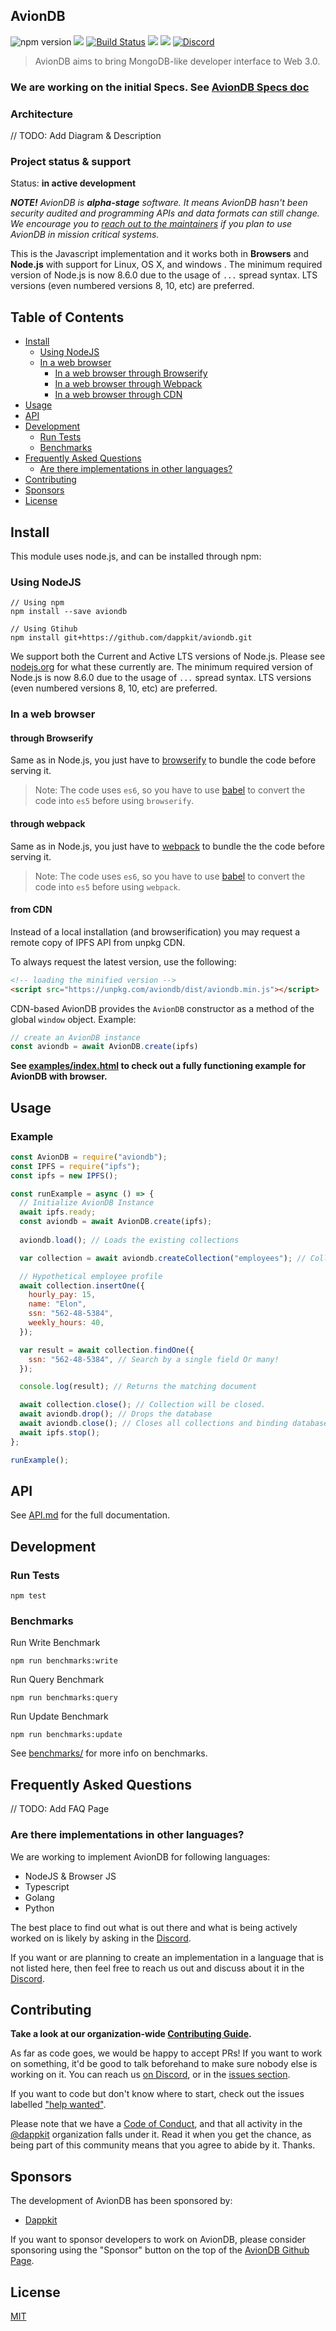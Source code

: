 ## AvionDB

![npm version](https://badge.fury.io/js/aviondb.svg)
<img src="https://img.shields.io/badge/Node.js-%3E%3D8.6.0-orange.svg?style=flat-square" /></a>
[![Build Status](https://travis-ci.com/dappkit/ipfsdb.svg?branch=master)](https://travis-ci.com/dappkit/ipfsdb)
<a href="https://david-dm.org/dappkit/aviondb"><img src="https://david-dm.org/dappkit/aviondb.svg?style=flat-square"/></a>
<a href="https://bundlephobia.com/result?p=aviondb"><img src="https://flat.badgen.net/bundlephobia/minzip/aviondb"></a>
[![Discord](https://img.shields.io/discord/616677539812868097?color=blueviolet&label=discord)](https://discord.gg/88YpNuQ)


> AvionDB aims to bring MongoDB-like developer interface to Web 3.0.

### We are working on the initial Specs. See [AvionDB Specs doc](https://github.com/dappkit/aviondb-specs/blob/master/README.md)

### Architecture

// TODO: Add Diagram & Description

### Project status & support

Status: **in active development**

***NOTE!*** *AvionDB is **alpha-stage** software. It means AvionDB hasn't been security audited and programming APIs and data formats can still change. We encourage you to [reach out to the maintainers](https://discord.gg/88YpNuQ) if you plan to use AvionDB in mission critical systems.*

This is the Javascript implementation and it works both in **Browsers** and **Node.js** with support for Linux, OS X, and windows . The minimum required version of Node.js is now 8.6.0 due to the usage of `...` spread syntax. LTS versions (even numbered versions 8, 10, etc) are preferred.

[//]: <> (To use with older versions of Node.js, we provide an ES5-compatible build through the npm package, located in `dist/es5/` when installed through npm.)

## Table of Contents

<!-- toc -->
- [Install](#install)
  - [Using NodeJS](#using-nodejs)
  - [In a web browser](#in-a-web-browser)
	- [In a web browser through Browserify](#through-browserify)
	- [In a web browser through Webpack](#through-webpack)
	- [In a web browser through CDN](#from-cdn)
- [Usage](#usage)
- [API](#api)
- [Development](#development)
  * [Run Tests](#run-tests)
  * [Benchmarks](#benchmarks)
- [Frequently Asked Questions](#frequently-asked-questions)
  * [Are there implementations in other languages?](#are-there-implementations-in-other-languages)
- [Contributing](#contributing)
- [Sponsors](#sponsors)
- [License](#license)

<!-- tocstop -->

## Install

This module uses node.js, and can be installed through npm:

### Using NodeJS

```
// Using npm
npm install --save aviondb

// Using Gtihub
npm install git+https://github.com/dappkit/aviondb.git
```

We support both the Current and Active LTS versions of Node.js. Please see [nodejs.org](https://nodejs.org/) for what these currently are. The minimum required version of Node.js is now 8.6.0 due to the usage of `...` spread syntax. LTS versions (even numbered versions 8, 10, etc) are preferred.

### In a web browser

#### **through Browserify**
Same as in Node.js, you just have to [browserify](http://browserify.org/) to bundle the code before serving it.
 > Note: The code uses `es6`, so you have to use [babel](https://babeljs.io/) to convert the code into `es5` before using `browserify`. 

#### **through webpack**
Same as in Node.js, you just have to [webpack](https://webpack.js.org/) to bundle the the code before serving it.
 > Note: The code uses `es6`, so you have to use [babel](https://babeljs.io/) to convert the code into `es5` before using `webpack`.

#### **from CDN**

Instead of a local installation (and browserification) you may request a remote copy of IPFS API from unpkg CDN.

To always request the latest version, use the following:
```html
<!-- loading the minified version -->
<script src="https://unpkg.com/aviondb/dist/aviondb.min.js"></script>
```

CDN-based AvionDB provides the `AvionDB` constructor as a method of the global `window` object. Example:

```javascript
// create an AvionDB instance
const aviondb = await AvionDB.create(ipfs) 
```

**See [examples/index.html](./examples/index.html) to check out a fully functioning example for AvionDB with browser.**

## Usage


### Example
```javascript
const AvionDB = require("aviondb");
const IPFS = require("ipfs");
const ipfs = new IPFS();

const runExample = async () => {
  // Initialize AvionDB Instance
  await ipfs.ready;
  const aviondb = await AvionDB.create(ipfs);
  
  aviondb.load(); // Loads the existing collections

  var collection = await aviondb.createCollection("employees"); // Collection interface

  // Hypothetical employee profile
  await collection.insertOne({
    hourly_pay: 15,
    name: "Elon",
    ssn: "562-48-5384",
    weekly_hours: 40,
  });

  var result = await collection.findOne({
    ssn: "562-48-5384", // Search by a single field Or many!
  });

  console.log(result); // Returns the matching document

  await collection.close(); // Collection will be closed.
  await aviondb.drop(); // Drops the database 
  await aviondb.close(); // Closes all collections and binding database.
  await ipfs.stop();
};

runExample();
```


## API
See [API.md](https://github.com/dappkit/aviondb/blob/master/API.md) for the full documentation.

## Development

### Run Tests
```
npm test
```

### Benchmarks

Run Write Benchmark
```
npm run benchmarks:write
```

Run Query Benchmark
```
npm run benchmarks:query
```

Run Update Benchmark
```
npm run benchmarks:update
```

See [benchmarks/](https://github.com/dappkit/aviondb/tree/master/test/benchmarks) for more info on benchmarks.


## Frequently Asked Questions

// TODO: Add FAQ Page

### Are there implementations in other languages?

We are working to implement AvionDB for following languages:

- NodeJS & Browser JS
- Typescript
- Golang
- Python

The best place to find out what is out there and what is being actively worked on is likely by asking in the [Discord](https://discord.gg/88YpNuQ). 

If you want or are planning to create an implementation in a language that is not listed here, then feel free to reach us out and discuss about it in the [Discord](https://discord.gg/88YpNuQ).

## Contributing

**Take a look at our organization-wide [Contributing Guide](https://github.com/dappkit/aviondb/blob/master/CONTRIBUTING.md).**

As far as code goes, we would be happy to accept PRs! If you want to work on something, it'd be good to talk beforehand to make sure nobody else is working on it. You can reach us [on Discord](https://discord.gg/88YpNuQ), or in the [issues section](https://github.com/dappkit/aviondb/issues).

If you want to code but don't know where to start, check out the issues labelled ["help wanted"](https://github.com/dappkit/aviondb/issues?q=is%3Aopen+is%3Aissue+label%3A%22help+wanted%22+sort%3Areactions-%2B1-desc).

Please note that we have a [Code of Conduct](CODE_OF_CONDUCT.md), and that all activity in the [@dappkit](https://github.com/dappkit) organization falls under it. Read it when you get the chance, as being part of this community means that you agree to abide by it. Thanks.

## Sponsors

The development of AvionDB has been sponsored by:

* [Dappkit](https://dappkit.io)

If you want to sponsor developers to work on AvionDB, please consider sponsoring using the "Sponsor" button on the top of the [AvionDB Github Page](https://github.com/dappkit/aviondb).

## License
[MIT](https://github.com/dappkit/aviondb/blob/master/LICENSE)
